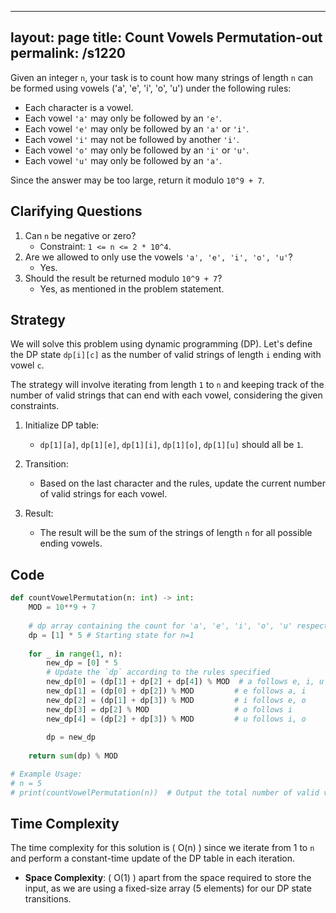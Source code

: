 
---
layout: page
title:  Count Vowels Permutation-out
permalink: /s1220
---

Given an integer `n`, your task is to count how many strings of length `n` can be formed using vowels ('a', 'e', 'i', 'o', 'u') under the following rules:

- Each character is a vowel.
- Each vowel `'a'` may only be followed by an `'e'`.
- Each vowel `'e'` may only be followed by an `'a'` or `'i'`.
- Each vowel `'i'` may not be followed by another `'i'`.
- Each vowel `'o'` may only be followed by an `'i'` or `'u'`.
- Each vowel `'u'` may only be followed by an `'a'`.

Since the answer may be too large, return it modulo `10^9 + 7`.

## Clarifying Questions

1. Can `n` be negative or zero? 
   - Constraint: `1 <= n <= 2 * 10^4`.
2. Are we allowed to only use the vowels `'a', 'e', 'i', 'o', 'u'`?
   - Yes.
3. Should the result be returned modulo `10^9 + 7`?
   - Yes, as mentioned in the problem statement.

## Strategy

We will solve this problem using dynamic programming (DP). Let's define the DP state `dp[i][c]` as the number of valid strings of length `i` ending with vowel `c`.

The strategy will involve iterating from length `1` to `n` and keeping track of the number of valid strings that can end with each vowel, considering the given constraints.

1. Initialize DP table:
   - `dp[1][a]`, `dp[1][e]`, `dp[1][i]`, `dp[1][o]`, `dp[1][u]` should all be `1`.

2. Transition:
   - Based on the last character and the rules, update the current number of valid strings for each vowel.

3. Result:
   - The result will be the sum of the strings of length `n` for all possible ending vowels.

## Code

```python
def countVowelPermutation(n: int) -> int:
    MOD = 10**9 + 7
    
    # dp array containing the count for 'a', 'e', 'i', 'o', 'u' respectively
    dp = [1] * 5 # Starting state for n=1
    
    for _ in range(1, n):
        new_dp = [0] * 5
        # Update the `dp` according to the rules specified
        new_dp[0] = (dp[1] + dp[2] + dp[4]) % MOD  # a follows e, i, u
        new_dp[1] = (dp[0] + dp[2]) % MOD         # e follows a, i
        new_dp[2] = (dp[1] + dp[3]) % MOD         # i follows e, o
        new_dp[3] = dp[2] % MOD                   # o follows i
        new_dp[4] = (dp[2] + dp[3]) % MOD         # u follows i, o
        
        dp = new_dp
    
    return sum(dp) % MOD

# Example Usage:
# n = 5
# print(countVowelPermutation(n))  # Output the total number of valid vowel permutations
```

## Time Complexity

The time complexity for this solution is \( O(n) \) since we iterate from 1 to `n` and perform a constant-time update of the DP table in each iteration.

- **Space Complexity**: \( O(1) \) apart from the space required to store the input, as we are using a fixed-size array (5 elements) for our DP state transitions.